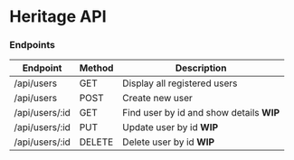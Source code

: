 # Heritage API

### Endpoints

| Endpoint       | Method | Description                              |
|----------------|--------|----------------------------------------  |
| /api/users     | GET    | Display all registered users             |
| /api/users     | POST   | Create new user                          |
| /api/users/:id | GET    | Find user by id and show details **WIP** |
| /api/users/:id | PUT    | Update user by id **WIP**                |
| /api/users/:id | DELETE | Delete user by id **WIP**                |
